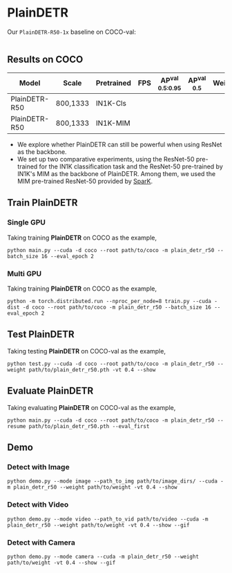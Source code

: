 # PlainDETR

Our `PlainDETR-R50-1x` baseline on COCO-val:
```Shell
```

## Results on COCO

| Model           |  Scale     |  Pretrained  |  FPS  | AP<sup>val<br>0.5:0.95 | AP<sup>val<br>0.5 | Weight | Logs  |
| --------------- | ---------- | ------------ | ----- | ---------------------- |  ---------------  | ------ | ----- |
| PlainDETR-R50   |  800,1333  |   IN1K-Cls   |       |                        |                   |  |  |
| PlainDETR-R50   |  800,1333  |   IN1K-MIM   |       |                        |                   |  |  |

- We explore whether PlainDETR can still be powerful when using ResNet as the backbone.
- We set up two comparative experiments, using the ResNet-50 pre-trained for the IN1K classification task and the ResNet-50 pre-trained by IN1K's MIM as the backbone of PlainDETR. Among them, we used the MIM pre-trained ResNet-50 provided by [SparK](https://github.com/keyu-tian/SparK).


## Train PlainDETR
### Single GPU
Taking training **PlainDETR** on COCO as the example,
```Shell
python main.py --cuda -d coco --root path/to/coco -m plain_detr_r50 --batch_size 16 --eval_epoch 2
```

### Multi GPU
Taking training **PlainDETR** on COCO as the example,
```Shell
python -m torch.distributed.run --nproc_per_node=8 train.py --cuda -dist -d coco --root path/to/coco -m plain_detr_r50 --batch_size 16 --eval_epoch 2 
```

## Test PlainDETR
Taking testing **PlainDETR** on COCO-val as the example,
```Shell
python test.py --cuda -d coco --root path/to/coco -m plain_detr_r50 --weight path/to/plain_detr_r50.pth -vt 0.4 --show 
```

## Evaluate PlainDETR
Taking evaluating **PlainDETR** on COCO-val as the example,
```Shell
python main.py --cuda -d coco --root path/to/coco -m plain_detr_r50 --resume path/to/plain_detr_r50.pth --eval_first
```

## Demo
### Detect with Image
```Shell
python demo.py --mode image --path_to_img path/to/image_dirs/ --cuda -m plain_detr_r50 --weight path/to/weight -vt 0.4 --show
```

### Detect with Video
```Shell
python demo.py --mode video --path_to_vid path/to/video --cuda -m plain_detr_r50 --weight path/to/weight -vt 0.4 --show --gif
```

### Detect with Camera
```Shell
python demo.py --mode camera --cuda -m plain_detr_r50 --weight path/to/weight -vt 0.4 --show --gif
```